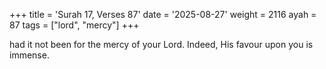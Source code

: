 +++
title = 'Surah 17, Verses 87'
date = '2025-08-27'
weight = 2116
ayah = 87
tags = ["lord", "mercy"]
+++

had it not been for the mercy of your Lord. Indeed, His favour upon you is immense.